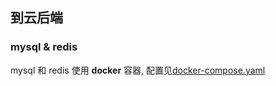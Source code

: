 ## 到云后端

### mysql & redis

mysql 和 redis 使用 **docker** 容器, 配置见[docker-compose.yaml](./docker-compose.yaml)


